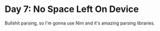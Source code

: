 # Day 7: No Space Left On Device

Bullshit parsing, so I'm gonna use Nim and it's amazing parsing libraries.

